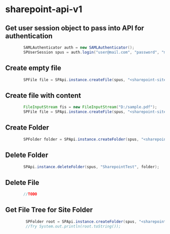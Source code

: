 # sharepoint-api-v1


## Get user session object to pass into API for authentication
```java
        SAMLAuthenticator auth = new SAMLAuthenticator();
        SPUserSession spus = auth.login("user@mail.com", "password", "mycompany.sharepoint.com");
```

## Create empty file
```java
        SPFile file = SPApi.instance.createFile(spus, "<sharepoint-site>", "<folder/in/site>", "<filename>", true);
```

## Create file with content
```java
        FileInputStream fis = new FileInputStream("D:/sample.pdf");
        SPFile file = SPApi.instance.createFile(spus, "<sharepoint-site>", "<folder/in/site>", "<filename>", fis, true);
```

## Create Folder
```java
        SPFolder folder = SPApi.instance.createFolder(spus, "<sharepoint-site>", "<folder/in/site>", true);
```

## Delete Folder 
```java
        SPApi.instance.deleteFolder(spus, "SharepointTest", folder);
```

## Delete File
```java
        //TODO
```

## Get File Tree for Site Folder
```java
         SPFolder root = SPApi.instance.createFolder(spus, "<sharepoint-site>", "<folder/in/site>");
         //Try System.out.println(root.toString());
```


